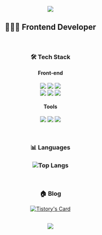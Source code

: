 <div align="center">

<img src="https://capsule-render.vercel.app/api?type=waving&color=auto&height=150&section=header&text=Jieun's%20Github&fontSize=50" />

## 👩🏻‍💻 Frontend Developer

<br />

### 🛠 Tech Stack

#### <span> **Front-end** </span>
<div align="center">
  <img  src="https://img.shields.io/badge/html5-E34F26?style=for-the-badge&logo=html5&logoColor=white"> 
  <img  src="https://img.shields.io/badge/css-1572B6?style=for-the-badge&logo=css3&logoColor=white">
  <img  src="https://img.shields.io/badge/javascript-F7DF1E?style=for-the-badge&logo=javascript&logoColor=black">
  <br />
  <img align="top" src="https://img.shields.io/badge/styled%20components-DB7093?style=for-the-badge&logo=styled%20components&logoColor=black">
  <img align="top" src="https://img.shields.io/badge/react-61DAFB?style=for-the-badge&logo=react&logoColor=black">
  <img align="top" src="https://img.shields.io/badge/redux-764ABC?style=for-the-badge&logo=redux&logoColor=black">
</div>

#### <span> **Tools** </span>
<div align="center">
 <img align="top" src="https://img.shields.io/badge/github-181717?style=for-the-badge&logo=github&logoColor=white"> 
 <img align="top" src="https://img.shields.io/badge/figma-F24E1E?style=for-the-badge&logo=figma&logoColor=white">
 <img align="top" src="https://img.shields.io/badge/notion-000000?style=for-the-badge&logo=notion&logoColor=white">
</div>

<br />
<br />

### 📊 Languages
### ![Top Langs](https://github-readme-stats.vercel.app/api/top-langs/?username=jieuny0314&layout=compact&langs_count=4)

<br />

### 🏠 Blog
[![Tistory's Card](https://github-readme-tistory-card.vercel.app/api?name=jieunny)](https://jieunny.tistory.com/)
<br />
<br />

<img src="https://capsule-render.vercel.app/api?type=Waving&color=auto&height=150&section=foote" />
</div>
